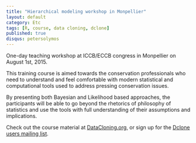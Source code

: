 ```yaml
---
title: "Hierarchical modeling workshop in Monpellier"
layout: default
category: Etc
tags: [R, course, data cloning, dclone]
published: true
disqus: petersolymos
---
```


One-day teaching workshop at ICCB/ECCB congress in Monpellier on August 1st, 2015.

This training course is aimed towards the conservation professionals who need
to understand and feel comfortable with modern statistical and computational
tools used to address pressing conservation issues.

By presenting both Bayesian and Likelihood based approaches,
the participants will be able to go beyond the rhetorics of philosophy
of statistics and use the tools with full understanding of their
assumptions and implications.

Check out the course material at [DataCloning.org](http://datacloning.org/courses/2015/montpellier/),
or sign up for the [Dclone users mailing list](https://groups.google.com/d/forum/dclone-users).
